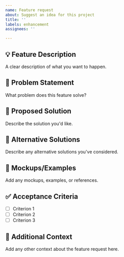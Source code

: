 ```yaml
---
name: Feature request
about: Suggest an idea for this project
title: ''
labels: enhancement
assignees: ''

---
```


## 💡 Feature Description
A clear description of what you want to happen.

## 🎯 Problem Statement
What problem does this feature solve?

## 💭 Proposed Solution
Describe the solution you'd like.

## 🔄 Alternative Solutions
Describe any alternative solutions you've considered.

## 📱 Mockups/Examples
Add any mockups, examples, or references.

## ✅ Acceptance Criteria
- [ ] Criterion 1
- [ ] Criterion 2
- [ ] Criterion 3

## 📎 Additional Context
Add any other context about the feature request here.
